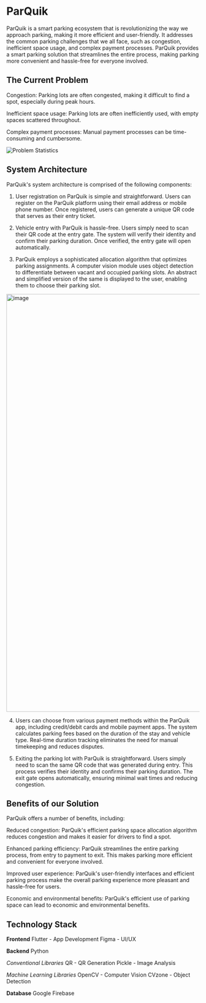 # ParQuik

ParQuik is a smart parking ecosystem that is revolutionizing the way we approach parking, making it more efficient and user-friendly. It addresses the common parking challenges that we all face, such as congestion, inefficient space usage, and complex payment processes. ParQuik provides a smart parking solution that streamlines the entire process, making parking more convenient and hassle-free for everyone involved.

## The Current Problem
Congestion: Parking lots are often congested, making it difficult to find a spot, especially during peak hours.

Inefficient space usage: Parking lots are often inefficiently used, with empty spaces scattered throughout.

Complex payment processes: Manual payment processes can be time-consuming and cumbersome.

![Problem Statistics](https://github.com/Adip-KG/ParQuik/assets/87146827/e6dca155-68db-4157-b453-148769d55e97)

## System Architecture
ParQuik's system architecture is comprised of the following components:
1. User registration on ParQuik is simple and straightforward. Users can register on the ParQuik platform using their email address or mobile phone number. Once registered, users can generate a unique QR code that serves as their entry ticket.

2. Vehicle entry with ParQuik is hassle-free. Users simply need to scan their QR code at the entry gate. The system will verify their identity and confirm their parking duration. Once verified, the entry gate will open automatically.

3. ParQuik employs a sophisticated allocation algorithm that optimizes parking assignments. A computer vision module uses object detection to differentiate between vacant and occupied parking slots. An abstract and simplified version of the same is displayed to the user, enabling them to choose their parking slot.
<img width="1089" alt="image" src="https://github.com/Adip-KG/ParQuik/assets/87146827/f77198a2-d503-4618-b217-a20c1b8658bd">

4. Users can choose from various payment methods within the ParQuik app, including credit/debit cards and mobile payment apps. The system calculates parking fees based on the duration of the stay and vehicle type. Real-time duration tracking eliminates the need for manual timekeeping and reduces disputes.

5. Exiting the parking lot with ParQuik is straightforward. Users simply need to scan the same QR code that was generated during entry. This process verifies their identity and confirms their parking duration. The exit gate opens automatically, ensuring minimal wait times and reducing congestion.

## Benefits of our Solution
ParQuik offers a number of benefits, including:

Reduced congestion: ParQuik's efficient parking space allocation algorithm reduces congestion and makes it easier for drivers to find a spot.

Enhanced parking efficiency: ParQuik streamlines the entire parking process, from entry to payment to exit. This makes parking more efficient and convenient for everyone involved.

Improved user experience: ParQuik's user-friendly interfaces and efficient parking process make the overall parking experience more pleasant and hassle-free for users.

Economic and environmental benefits: ParQuik's efficient use of parking space can lead to economic and environmental benefits.

## Technology Stack
**Frontend**
Flutter - App Development
Figma - UI/UX

**Backend** Python 

_Conventional Libraries_
QR - QR Generation
Pickle - Image Analysis

_Machine Learning Libraries_
OpenCV - Computer Vision
CVzone - Object Detection

**Database**
Google Firebase
